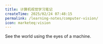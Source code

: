 ```yaml
---
title: 计算机视觉学习笔记
createTime: 2025/02/24 07:48:15
permalink: /learning-notes/computer-vision/
icon: marketeq:vision
---
```


See the world using the eyes of a machine.